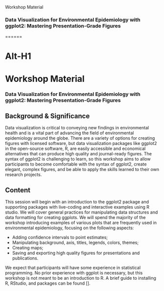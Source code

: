 Workshop Material
### Data Visualization for Environmental Epidemiology with ggplot2: Mastering Presentation-Grade Figures
======

Alt-H1
======

# Workshop Material
### Data Visualization for Environmental Epidemiology with ggplot2: Mastering Presentation-Grade Figures

## Background & Significance
Data visualization is critical to conveying new findings in environmental health and is a vital part of advancing the field of environmental epidemiology around the globe. There are a variety of options for creating figures with licensed software, but data visualization packages like ggplot2 in the open-source software, R, are easily accessible and economical alternatives that can produce high quality and journal-ready figures. The syntax of ggplot2 is challenging to learn, so this workshop aims to allow participants to become comfortable with the syntax of ggplot2, create elegant, complex figures, and be able to apply the skills learned to their own research projects. 

## Content
This session will begin with an introduction to the ggplot2 package and supporting packages with live-coding and interactive examples using R studio. We will cover general practices for manipulating data structures and data formatting for creating ggplots. We will spend the majority of the workshop introducing examples of various plots that are frequently used in environmental epidemiology, focusing on the following aspects: 
* Adding confidence intervals to point estimates; 
* Manipulating background, axis, titles, legends, colors, themes; 
* Creating maps;
* Saving and exporting high quality figures for presentations and publications. 

We expect that participants will have some experience in statistical programming. No prior experience with ggplot is necessary, but this workshop is not meant to be an introduction to R. A brief guide to installing R, RStudio, and packages can be found [].
